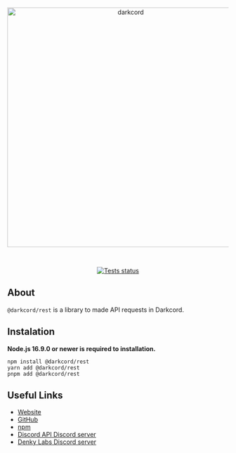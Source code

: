 <div align="center">
	<br />
    	<p>
		<img src="https://cdn.discordapp.com/attachments/846411409293967450/864228830053662730/110_Sem_Titulo_20210712163602.png" width="546" alt="darkcord" />
	</p>
    <br />
    	<p>
		<a href="https://github.com/denkylabs/darkcord/actions"><img src="https://github.com/denkylabs/darkcord/actions/workflows/tests.yml/badge.svg" alt="Tests status" /></a>
	</p>
</div>

## About
`@darkcord/rest` is a library to made API requests in Darkcord.

## Instalation
**Node.js 16.9.0 or newer is required to installation.**

```sh-session
npm install @darkcord/rest
yarn add @darkcord/rest
pnpm add @darkcord/rest
```

## Useful Links
- [Website](https://darkcord.denkylabs.com)
- [GitHub](https://github.com/denkylabs/darkcord)
- [npm](https://npmjs.com/package/darkcord)
- [Discord API Discord server](https://discord.gg/discord-api)
- [Denky Labs Discord server](https://discord.gg/98DNuKDx8j)